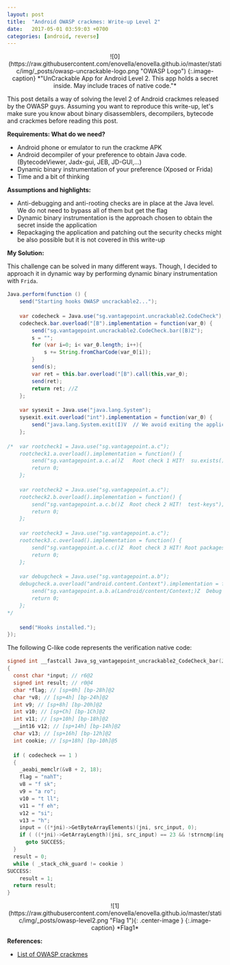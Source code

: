 ```yaml
---
layout: post
title:  "Android OWASP crackmes: Write-up Level 2"
date:   2017-05-01 03:59:03 +0700
categories: [android, reverse]
---
```


<div style="text-align:center" markdown="1">
![0](https://raw.githubusercontent.com/enovella/enovella.github.io/master/static/img/_posts/owasp-uncrackable-logo.png "OWASP Logo")
{:.image-caption}
*"UnCrackable App for Android Level 2. This app holds a secret inside. May include traces of native code."*
</div>

This post details a way of solving the level 2 of Android crackmes released by the OWASP guys. Assuming you want to reproduce this write-up, let's make sure you know about binary disassemblers, decompilers, bytecode and crackmes before reading this post. 

**Requirements: What do we need?**

* Android phone or emulator to run the crackme APK
* Android decompiler of your preference to obtain Java code. (BytecodeViewer, Jadx-gui, JEB, JD-GUI,...)
* Dynamic binary instrumentation of your preference (Xposed or Frida)
* Time and a bit of thinking


**Assumptions and highlights:**

* Anti-debugging and anti-rooting checks are in place at the Java level. We do not need to bypass all of them but get the flag
* Dynamic binary instrumentation is the approach chosen to obtain the secret inside the application
* Repackaging the application and patching out the security checks might be also possible but it is not covered in this write-up


**My Solution:**

This challenge can be solved in many different ways. Though, I decided to approach it in dynamic way by performing dynamic binary instrumentation with `Frida`. 

```java
Java.perform(function () {
	send("Starting hooks OWASP uncrackable2...");

	var codecheck = Java.use("sg.vantagepoint.uncrackable2.CodeCheck");
	codecheck.bar.overload("[B").implementation = function(var_0) {
		send("sg.vantagepoint.uncrackable2.CodeCheck.bar([B)Z");
		s = "";
		for (var i=0; i< var_0.length; i++){
			s += String.fromCharCode(var_0[i]);
		}
		send(s);
		var ret = this.bar.overload("[B").call(this,var_0);
		send(ret);
		return ret; //Z
	};

	var sysexit = Java.use("java.lang.System");
	sysexit.exit.overload("int").implementation = function(var_0) {
		send("java.lang.System.exit(I)V  // We avoid exiting the application  :)");
	};

/*	var rootcheck1 = Java.use("sg.vantagepoint.a.c");
	rootcheck1.a.overload().implementation = function() {
		send("sg.vantagepoint.a.c.a()Z   Root check 1 HIT!  su.exists()");
		return 0;
	};

	var rootcheck2 = Java.use("sg.vantagepoint.a.c");
	rootcheck2.b.overload().implementation = function() {
		send("sg.vantagepoint.a.c.b()Z  Root check 2 HIT!  test-keys");
		return 0;
	};

	var rootcheck3 = Java.use("sg.vantagepoint.a.c");
	rootcheck3.c.overload().implementation = function() {
		send("sg.vantagepoint.a.c.c()Z  Root check 3 HIT! Root packages");
		return 0;
	};

	var debugcheck = Java.use("sg.vantagepoint.a.b");
	debugcheck.a.overload("android.content.Context").implementation = function(var_0) {
		send("sg.vantagepoint.a.b.a(Landroid/content/Context;)Z  Debug check HIT! ");
		return 0;
	};	
*/

	send("Hooks installed.");
});
```


The following C-like code represents the verification native code:
```c
signed int __fastcall Java_sg_vantagepoint_uncrackable2_CodeCheck_bar(JNIEnv *jni, int self, int src_input)
{
  const char *input; // r6@2
  signed int result; // r0@4
  char *flag; // [sp+0h] [bp-28h]@2
  char *v8; // [sp+4h] [bp-24h]@2
  int v9; // [sp+8h] [bp-20h]@2
  int v10; // [sp+Ch] [bp-1Ch]@2
  int v11; // [sp+10h] [bp-18h]@2
  __int16 v12; // [sp+14h] [bp-14h]@2
  char v13; // [sp+16h] [bp-12h]@2
  int cookie; // [sp+18h] [bp-10h]@5

  if ( codecheck == 1 )
  {
    _aeabi_memclr(&v8 + 2, 18);
    flag = "nahT";
    v8 = "f sk";
    v9 = "a ro";
    v10 = "t ll";
    v11 = "f eh";
    v12 = "si";
    v13 = "h";
    input = ((*jni)->GetByteArrayElements)(jni, src_input, 0);
    if ( ((*jni)->GetArrayLength)(jni, src_input) == 23 && !strncmp(input, &flag, 23u) )
      goto SUCCESS;
  }
  result = 0;
  while ( _stack_chk_guard != cookie )
SUCCESS:
    result = 1;
  return result;
}
```

<div style="text-align:center" markdown="1">
![1](https://raw.githubusercontent.com/enovella/enovella.github.io/master/static/img/_posts/owasp-level2.png "Flag 1"){: .center-image }
{:.image-caption}
*Flag1*
</div>



**References:**

* [List of OWASP crackmes](https://github.com/OWASP/owasp-mstg/blob/master/Crackmes/README.md)


